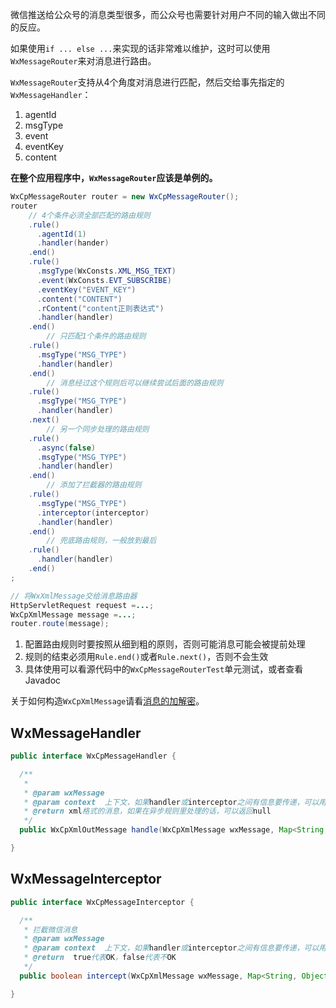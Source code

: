 微信推送给公众号的消息类型很多，而公众号也需要针对用户不同的输入做出不同的反应。

如果使用``if ... else ...``来实现的话非常难以维护，这时可以使用``WxMessageRouter``来对消息进行路由。

``WxMessageRouter``支持从4个角度对消息进行匹配，然后交给事先指定的``WxMessageHandler``：

1. agentId
1. msgType
1. event
1. eventKey
1. content

**在整个应用程序中，``WxMessageRouter``应该是单例的。**

```java
WxCpMessageRouter router = new WxCpMessageRouter();
router
    // 4个条件必须全部匹配的路由规则
    .rule()
      .agentId(1)
      .handler(hander)
    .end()
    .rule()
      .msgType(WxConsts.XML_MSG_TEXT)
      .event(WxConsts.EVT_SUBSCRIBE)
      .eventKey("EVENT_KEY")
      .content("CONTENT")
      .rContent("content正则表达式")
      .handler(handler)
    .end()
        // 只匹配1个条件的路由规则
    .rule()
      .msgType("MSG_TYPE")
      .handler(handler)
    .end()
        // 消息经过这个规则后可以继续尝试后面的路由规则
    .rule()
      .msgType("MSG_TYPE")
      .handler(handler)
    .next()
        // 另一个同步处理的路由规则
    .rule()
      .async(false)
      .msgType("MSG_TYPE")
      .handler(handler)
    .end()
        // 添加了拦截器的路由规则
    .rule()
      .msgType("MSG_TYPE")
      .interceptor(interceptor)
      .handler(handler)
    .end()
        // 兜底路由规则，一般放到最后
    .rule()
      .handler(handler)
    .end()
;

// 将WxXmlMessage交给消息路由器
HttpServletRequest request =...;
WxCpXmlMessage message =...;
router.route(message);
```

1. 配置路由规则时要按照从细到粗的原则，否则可能消息可能会被提前处理
2. 规则的结束必须用``Rule.end()``或者``Rule.next()``，否则不会生效
3. 具体使用可以看源代码中的``WxCpMessageRouterTest``单元测试，或者查看Javadoc

关于如何构造``WxCpXmlMessage``请看[消息的加解密](https://github.com/chanjarster/weixin-java-tools/wiki/CP_消息的加解密)。


## WxMessageHandler

```java
public interface WxCpMessageHandler {

  /**
   *
   * @param wxMessage
   * @param context  上下文，如果handler或interceptor之间有信息要传递，可以用这个
   * @return xml格式的消息，如果在异步规则里处理的话，可以返回null
   */
  public WxCpXmlOutMessage handle(WxCpXmlMessage wxMessage, Map<String, Object> context);

}
```

## WxMessageInterceptor

```java
public interface WxCpMessageInterceptor {

  /**
   * 拦截微信消息
   * @param wxMessage
   * @param context  上下文，如果handler或interceptor之间有信息要传递，可以用这个
   * @return  true代表OK，false代表不OK
   */
  public boolean intercept(WxCpXmlMessage wxMessage, Map<String, Object> context);

}
```
